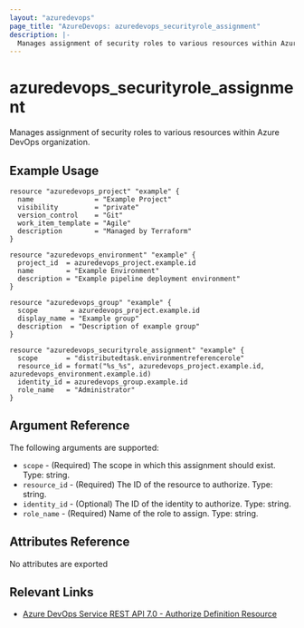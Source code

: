 ```yaml
---
layout: "azuredevops"
page_title: "AzureDevops: azuredevops_securityrole_assignment"
description: |-
  Manages assignment of security roles to various resources within Azure DevOps organization.
---
```


# azuredevops_securityrole_assignment

Manages assignment of security roles to various resources within Azure DevOps organization.

## Example Usage

```hcl
resource "azuredevops_project" "example" {
  name               = "Example Project"
  visibility         = "private"
  version_control    = "Git"
  work_item_template = "Agile"
  description        = "Managed by Terraform"
}

resource "azuredevops_environment" "example" {
  project_id  = azuredevops_project.example.id
  name        = "Example Environment"
  description = "Example pipeline deployment environment"
}

resource "azuredevops_group" "example" {
  scope        = azuredevops_project.example.id
  display_name = "Example group"
  description  = "Description of example group"
}

resource "azuredevops_securityrole_assignment" "example" {
  scope       = "distributedtask.environmentreferencerole"
  resource_id = format("%s_%s", azuredevops_project.example.id, azuredevops_environment.example.id)
  identity_id = azuredevops_group.example.id
  role_name   = "Administrator"
}
```

## Argument Reference

The following arguments are supported:

- `scope` - (Required) The scope in which this assignment should exist. Type: string.
- `resource_id` - (Required) The ID of the resource to authorize. Type: string.
- `identity_id` - (Optional) The ID of the identity to authorize. Type: string.
- `role_name` - (Required) Name of the role to assign. Type: string.

## Attributes Reference

No attributes are exported

## Relevant Links

- [Azure DevOps Service REST API 7.0 - Authorize Definition Resource](https://docs.microsoft.com/en-us/rest/api/azure/devops/build/resources/authorize%20definition%20resources?view=azure-devops-rest-7.0)
